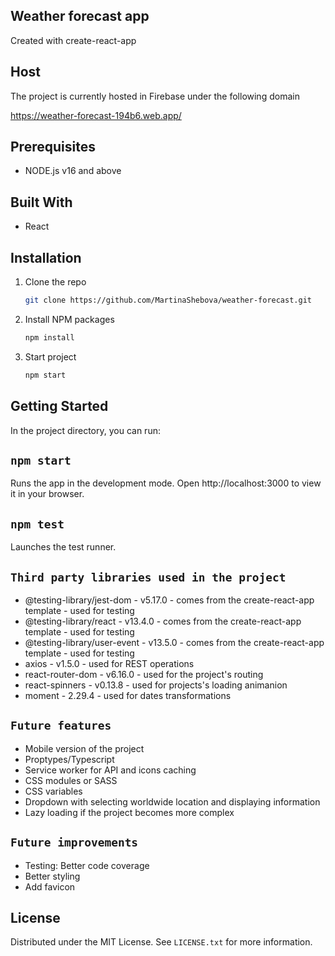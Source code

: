 ## Weather forecast app
Created with create-react-app

## Host
The project is currently hosted in Firebase under the following domain

https://weather-forecast-194b6.web.app/

## Prerequisites

* NODE.js v16 and above

## Built With

* React

## Installation

1. Clone the repo
   ```sh
   git clone https://github.com/MartinaShebova/weather-forecast.git
   ```
2. Install NPM packages
   ```sh
   npm install
   ```
3. Start project
   ```sh
   npm start
   ```

## Getting Started

In the project directory, you can run:

## `npm start`

Runs the app in the development mode.
Open http://localhost:3000 to view it in your browser.

## `npm test`

Launches the test runner.

## `Third party libraries used in the project`

- @testing-library/jest-dom - v5.17.0 - comes from the create-react-app template - used for testing
- @testing-library/react - v13.4.0 - comes from the create-react-app template - used for testing
- @testing-library/user-event - v13.5.0 - comes from the create-react-app template - used for testing
- axios - v1.5.0 - used for REST operations
- react-router-dom - v6.16.0 - used for the project's routing
- react-spinners - v0.13.8 - used for projects's loading animanion
- moment - 2.29.4 - used for dates transformations

## `Future features`

- Mobile version of the project
- Proptypes/Typescript
- Service worker for API and icons caching
- CSS modules or SASS
- CSS variables
- Dropdown with selecting worldwide location and displaying information
- Lazy loading if the project becomes more complex

## `Future improvements`

- Testing: Better code coverage
- Better styling
- Add favicon

## License

Distributed under the MIT License. See `LICENSE.txt` for more information.